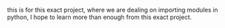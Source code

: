 this is for this exact project, where we are dealing on importing modules in python, I hope to learn more than 
enough from this exact project.
